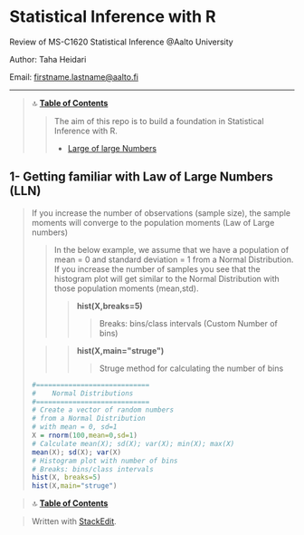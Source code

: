 # Statistical Inference with R
Review of MS-C1620 Statistical Inference @Aalto University

Author:  Taha Heidari

Email: firstname.lastname@aalto.fi

---

<a id='TOC'></a>

>🔝	<a href='#TOC'><b>Table of Contents</b></a>
>> The aim of this repo is to build a foundation in  Statistical Inference with R. 
>> * <a href='#1.0'> Large of large Numbers</a>




<a id='1.0'></a>
## 1- Getting familiar with Law of Large Numbers (LLN)
> If you increase the number of observations (sample size), the sample moments will converge to the population moments (Law of Large numbers)
>> In the below example, we assume that we have a population of mean = 0 and standard deviation = 1 from a Normal Distribution. If you increase the number of samples you see that the histogram plot will get similar to the Normal Distribution with those population moments (mean,std). 
>>>**hist(X,breaks=5)**
>>>>Breaks: bins/class intervals (Custom Number of bins)
>
>>>**hist(X,main="struge")** 
>>>>Struge method for calculating the number of bins
> ```R
> #============================
> #    Normal Distributions
> #============================
> # Create a vector of random numbers
> # from a Normal Distribution
> # with mean = 0, sd=1
> X = rnorm(100,mean=0,sd=1)
> # Calculate mean(X); sd(X); var(X); min(X); max(X)
> mean(X); sd(X); var(X)
> # Histogram plot with number of bins
> # Breaks: bins/class intervals 
> hist(X, breaks=5) 
> hist(X,main="struge")
> ```

>🔝	<a href='#TOC'><b>Table of Contents</b></a>


> Written with [StackEdit](https://stackedit.io/).
